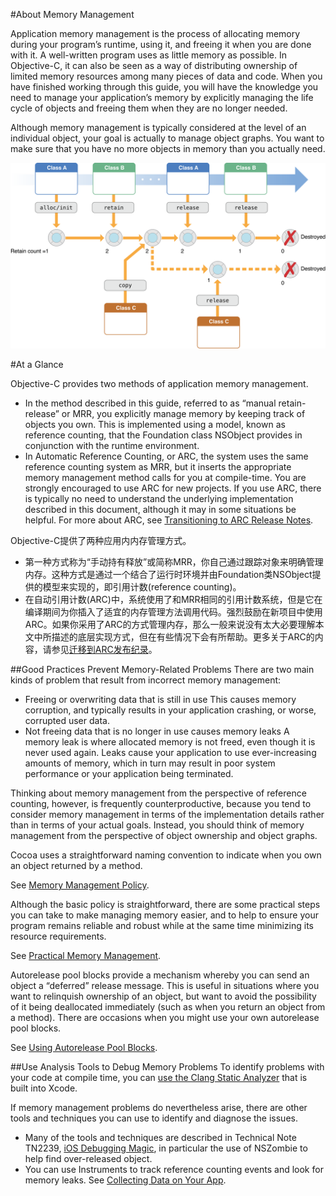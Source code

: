 #About Memory Management

Application memory management is the process of allocating memory during your program’s runtime, using it, and freeing it when you are done with it. A well-written program uses as little memory as possible. In Objective-C, it can also be seen as a way of distributing ownership of limited memory resources among many pieces of data and code. When you have finished working through this guide, you will have the knowledge you need to manage your application’s memory by explicitly managing the life cycle of objects and freeing them when they are no longer needed.

Although memory management is typically considered at the level of an individual object, your goal is actually to manage object graphs. You want to make sure that you have no more objects in memory than you actually need.

![Memory_Management](./img/memory_management_2x.png)

#At a Glance

Objective-C provides two methods of application memory management.

* In the method described in this guide, referred to as “manual retain-release” or MRR, you explicitly manage memory by keeping track of objects you own. This is implemented using a model, known as reference counting, that the Foundation class NSObject provides in conjunction with the runtime environment.
* In Automatic Reference Counting, or ARC, the system uses the same reference counting system as MRR, but it inserts the appropriate memory management method calls for you at compile-time. You are strongly encouraged to use ARC for new projects. If you use ARC, there is typically no need to understand the underlying implementation described in this document, although it may in some situations be helpful. For more about ARC, see [Transitioning to ARC Release Notes][1].

Objective-C提供了两种应用内内存管理方式。
* 第一种方式称为“手动持有释放”或简称MRR，你自己通过跟踪对象来明确管理内存。这种方式是通过一个结合了运行时环境并由Foundation类NSObject提供的模型来实现的，即引用计数(reference counting)。
* 在自动引用计数(ARC)中，系统使用了和MRR相同的引用计数系统，但是它在编译期间为你插入了适宜的内存管理方法调用代码。强烈鼓励在新项目中使用ARC。如果你采用了ARC的方式管理内存，那么一般来说没有太大必要理解本文中所描述的底层实现方式，但在有些情况下会有所帮助。更多关于ARC的内容，请参见[迁移到ARC发布纪录][1]。

##Good Practices Prevent Memory-Related Problems
There are two main kinds of problem that result from incorrect memory management:

* Freeing or overwriting data that is still in use
This causes memory corruption, and typically results in your application crashing, or worse, corrupted user data.
* Not freeing data that is no longer in use causes memory leaks
A memory leak is where allocated memory is not freed, even though it is never used again. Leaks cause your application to use ever-increasing amounts of memory, which in turn may result in poor system performance or your application being terminated.

Thinking about memory management from the perspective of reference counting, however, is frequently counterproductive, because you tend to consider memory management in terms of the implementation details rather than in terms of your actual goals. Instead, you should think of memory management from the perspective of object ownership and object graphs.

Cocoa uses a straightforward naming convention to indicate when you own an object returned by a method.

See [Memory Management Policy][2].

Although the basic policy is straightforward, there are some practical steps you can take to make managing memory easier, and to help to ensure your program remains reliable and robust while at the same time minimizing its resource requirements.

See [Practical Memory Management][3].

Autorelease pool blocks provide a mechanism whereby you can send an object a “deferred” release message. This is useful in situations where you want to relinquish ownership of an object, but want to avoid the possibility of it being deallocated immediately (such as when you return an object from a method). There are occasions when you might use your own autorelease pool blocks.

See [Using Autorelease Pool Blocks][4].

##Use Analysis Tools to Debug Memory Problems
To identify problems with your code at compile time, you can [use the Clang Static Analyzer][5] that is built into Xcode.

If memory management problems do nevertheless arise, there are other tools and techniques you can use to identify and diagnose the issues.

* Many of the tools and techniques are described in Technical Note TN2239, [iOS Debugging Magic][6], in particular the use of NSZombie to help find over-released object.
* You can use Instruments to track reference counting events and look for memory leaks. See [Collecting Data on Your App][7].

[1]:https://developer.apple.com/library/ios/releasenotes/ObjectiveC/RN-TransitioningToARC/Introduction/Introduction.html#//apple_ref/doc/uid/TP40011226
[2]:./MemoryManagementPolicy.md
[3]:./PracticalMemoryManagement.md
[4]:./UsingAutoreleasePoolBlocks.md
[5]:https://developer.apple.com/library/ios/recipes/xcode_help-source_editor/chapters/Analyze.html#//apple_ref/doc/uid/TP40009975-CH4
[6]:https://developer.apple.com/library/ios/technotes/tn2239/_index.html#//apple_ref/doc/uid/DTS40010638
[7]:https://developer.apple.com/library/ios/documentation/DeveloperTools/Conceptual/InstrumentsUserGuide/GatheringDatafortheFirstTime/GatheringDatafortheFirstTime.html#//apple_ref/doc/uid/TP40004652-CH5
